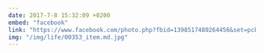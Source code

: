 ```yaml
---
date: 2017-7-8 15:32:09 +0200
embed: "facebook"
link: "https://www.facebook.com/photo.php?fbid=1398517480264456&set=pcb.1398519653597572&type=3&theater"
img: "/img/life/00353_item.md.jpg"
---
```

